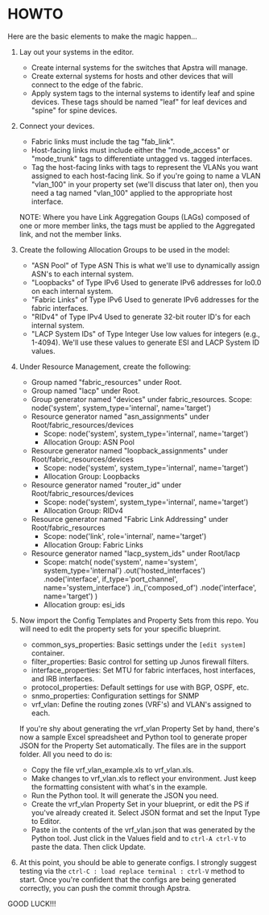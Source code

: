 # HOWTO
Here are the basic elements to make the magic happen...

1.  Lay out your systems in the editor.
    - Create internal systems for the switches that Apstra will manage.
    - Create external systems for hosts and other devices that will connect
      to the edge of the fabric.
    - Apply system tags to the internal systems to identify leaf and spine
      devices.  These tags should be named "leaf" for leaf devices and
      "spine" for spine devices.

2.  Connect your devices.
    - Fabric links must include the tag "fab_link".
    - Host-facing links must include either the "mode_access" or
      "mode_trunk" tags to differentiate untagged vs. tagged interfaces.
    - Tag the host-facing links with tags to represent the VLANs you
      want assigned to each host-facing link.  So if you're going to name
      a VLAN "vlan_100" in your property set (we'll discuss that later on),
      then you need a tag named "vlan_100" applied to the appropriate
      host interface.
    
    NOTE:  Where you have Link Aggregation Goups (LAGs) composed of one
           or more member links, the tags must be applied to the Aggregated
           link, and not the member links.

3.  Create the following Allocation Groups to be used in the model:
    - "ASN Pool" of Type ASN
        This is what we'll use to dynamically assign ASN's to each
        internal system.
    - "Loopbacks" of Type IPv6
        Used to generate IPv6 addresses for lo0.0 on each internal system.
    - "Fabric Links" of Type IPv6
        Used to generate IPv6 addresses for the fabric interfaces.
    - "RIDv4" of Type IPv4
        Used to generate 32-bit router ID's for each internal system.
    - "LACP System IDs" of Type Integer
        Use low values for integers (e.g., 1-4094).  We'll use these values
        to generate ESI and LACP System ID values.

4.  Under Resource Management, create the following:
    - Group named "fabric_resources" under Root.
    - Group named "lacp" under Root.
    - Group generator named "devices" under fabric_resources.
        Scope: node('system', system_type='internal', name='target')
    - Resource generator named "asn_assignments" under
      Root/fabric_resources/devices
        - Scope:  node('system', system_type='internal', name='target')
        - Allocation Group:  ASN Pool
    - Resource generator named "loopback_assignments" under
      Root/fabric_resources/devices
        - Scope:  node('system', system_type='internal', name='target')
        - Allocation Group:  Loopbacks
    - Resource generator named "router_id" under Root/fabric_resources/devices
       -  Scope:  node('system', system_type='internal', name='target')
        - Allocation Group:  RIDv4
    - Resource generator named "Fabric Link Addressing" under
      Root/fabric_resources
        - Scope:  node('link', role='internal', name='target')
        - Allocation Group:  Fabric Links
    - Resource generator named "lacp_system_ids" under Root/lacp
        - Scope:
            match(
                node('system', name='system', system_type='internal')
                    .out('hosted_interfaces')
                    .node('interface', if_type='port_channel', name='system_interface')
                    .in_('composed_of')
                    .node('interface', name='target')
            )
        - Allocation group:  esi_ids

5.  Now import the Config Templates and Property Sets from this repo.
    You will need to edit the property sets for your specific blueprint.
    - common_sys_properties: Basic settings under the `[edit system]` container.
    - filter_properties: Basic control for setting up Junos firewall filters.
    - interface_properties: Set MTU for fabric interfaces, host interfaces,
        and IRB interfaces.
    - protocol_properties: Default settings for use with BGP, OSPF, etc.
    - snmo_properties: Configuration settings for SNMP
    - vrf_vlan: Define the routing zones (VRF's) and VLAN's assigned to each.

    If you're shy about generating the vrf_vlan Property Set by hand, there's
    now a sample Excel spreadsheet and Python tool to generate proper JSON for
    the Property Set automatically.  The files are in the support folder.
    All you need to do is:
    - Copy the file vrf_vlan_example.xls to vrf_vlan.xls.
    - Make changes to vrf_vlan.xls to reflect your environment.  Just keep the
      formatting consistent with what's in the example.
    - Run the Python tool.  It will generate the JSON you need.
    - Create the vrf_vlan Property Set in your blueprint, or edit the PS if
      you've already created it.  Select JSON format and set the Input Type
      to Editor.
    - Paste in the contents of the vrf_vlan.json that was generated by the
      Python tool.  Just click in the Values field and to `ctrl-A ctrl-V` to
      paste the data.  Then click Update.

6.  At this point, you should be able to generate configs.  I strongly
    suggest testing via the `ctrl-C : load replace terminal : ctrl-V` method
    to start.  Once you're confident that the configs are being generated
    correctly, you can push the commit through Apstra.


GOOD LUCK!!!
    
